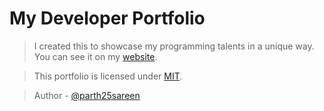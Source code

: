 # My Developer Portfolio

> I created this to showcase my programming talents in a unique way. You can see it on my [website](https://space-ecaps.github.io/portfolio/).

> This portfolio is licensed under [MIT](./LICENSE).

> Author - [@parth25sareen](https://github.com/parth25sareen)